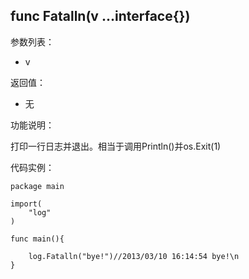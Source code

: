 ## func Fatalln(v ...interface{})

参数列表：

- v

返回值：

- 无

功能说明：

打印一行日志并退出。相当于调用Println()并os.Exit(1)

代码实例：

	package main

	import(
		"log"
	)

	func main(){

		log.Fatalln("bye!")//2013/03/10 16:14:54 bye!\n
	}

